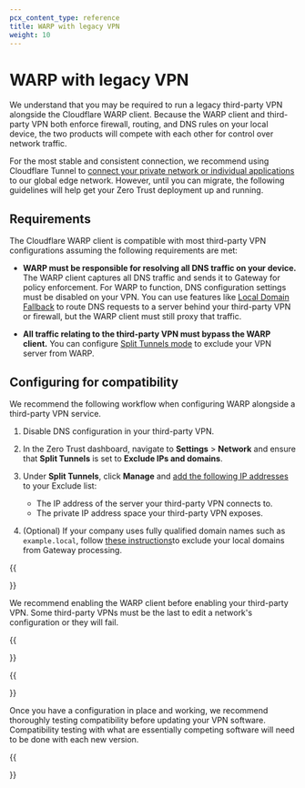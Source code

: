 ```yaml
---
pcx_content_type: reference
title: WARP with legacy VPN
weight: 10
---
```


# WARP with legacy VPN

We understand that you may be required to run a legacy third-party VPN alongside the Cloudflare WARP client. Because the WARP client and third-party VPN both enforce firewall, routing, and DNS rules on your local device, the two products will compete with each other for control over network traffic.

For the most stable and consistent connection, we recommend using Cloudflare Tunnel to [connect your private network or individual applications](/cloudflare-one/connections/connect-apps/private-net/) to our global edge network. However, until you can migrate, the following guidelines will help get your Zero Trust deployment up and running.

## Requirements

The Cloudflare WARP client is compatible with most third-party VPN configurations assuming the following requirements are met:

* **WARP must be responsible for resolving all DNS traffic on your device.** The WARP client captures all DNS traffic and sends it to Gateway for policy enforcement. For WARP to function, DNS configuration settings must be disabled on your VPN. You can use features like [Local Domain Fallback](/cloudflare-one/connections/connect-devices/warp/exclude-traffic/local-domains/) to route DNS requests to a server behind your third-party VPN or firewall, but the WARP client must still proxy that traffic.

* **All traffic relating to the third-party VPN must bypass the WARP client.** You can configure [Split Tunnels mode](/cloudflare-one/connections/connect-devices/warp/exclude-traffic/split-tunnels/) to exclude your VPN server from WARP.

## Configuring for compatibility

We recommend the following workflow when configuring WARP alongside a third-party VPN service.

1. Disable DNS configuration in your third-party VPN.
2. In the Zero Trust dashboard, navigate to **Settings** > **Network** and ensure that **Split Tunnels** is set to **Exclude IPs and domains**.
3. Under **Split Tunnels**, click **Manage** and [add the following IP addresses](/cloudflare-one/connections/connect-devices/warp/exclude-traffic/split-tunnels/#add-an-ip-address) to your Exclude list:

    * The IP address of the server your third-party VPN connects to.
    * The private IP address space your third-party VPN exposes.

4. (Optional) If your company uses fully qualified domain names such as `example.local`, follow [these instructions](/cloudflare-one/connections/connect-devices/warp/exclude-traffic/local-domains/)to exclude your local domains from Gateway processing.

{{<Aside type="note" header="Start WARP first">}}

We recommend enabling the WARP client before enabling your third-party VPN. Some third-party VPNs must be the last to edit a network's configuration or they will fail.

{{</Aside>}}

{{<Aside type="note" header="Test before updates">}}

Once you have a configuration in place and working, we recommend thoroughly testing compatibility before updating your VPN software. Compatibility testing with what are essentially competing software will need to be done with each new version.

{{</Aside>}}
